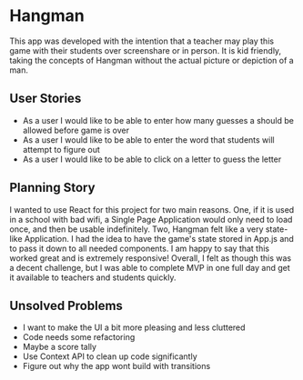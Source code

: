 # Hangman 
This app was developed with the intention that a teacher may play this game with their students over screenshare or in person. It is kid friendly, taking the concepts of Hangman without the actual picture or depiction of a man.

## User Stories
- As a user I would like to be able to enter how many guesses a should be allowed before game is over
- As a user I would like to be able to enter the word that students will attempt to figure out
- As a user I would like to be able to click on a letter to guess the letter

## Planning Story
I wanted to use React for this project for two main reasons. One, if it is used in a school with bad wifi, a Single Page Application would only need to load once, and then be usable indefinitely. Two, Hangman felt like a very state-like Application. I had the idea to have the game's state stored in App.js and to pass it down to all needed components. I am happy to say that this worked great and is extremely responsive! Overall, I felt as though this was a decent challenge, but I was able to complete MVP in one full day and get it available to teachers and students quickly.

## Unsolved Problems
- I want to make the UI a bit more pleasing and less cluttered
- Code needs some refactoring
- Maybe a score tally
- Use Context API to clean up code significantly
- Figure out why the app wont build with transitions


